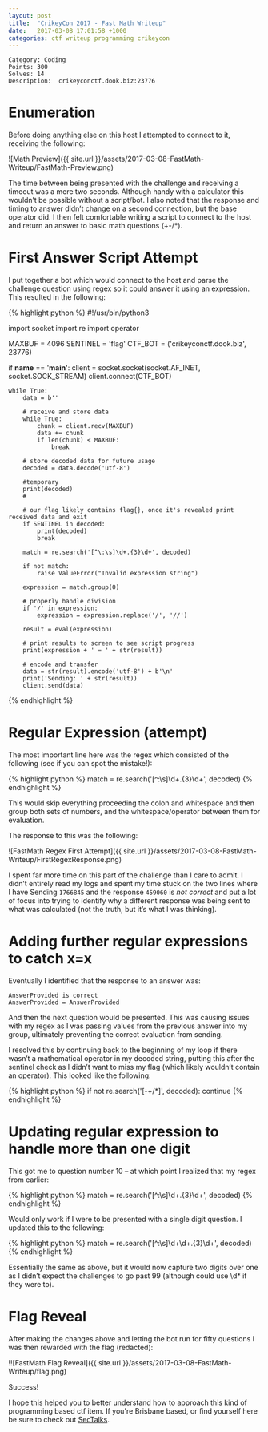 ```yaml
---
layout: post
title:  "CrikeyCon 2017 - Fast Math Writeup"
date:   2017-03-08 17:01:58 +1000
categories: ctf writeup programming crikeycon
---
```

```
Category: Coding
Points: 300
Solves: 14
Description:  crikeyconctf.dook.biz:23776
```

# Enumeration
Before doing anything else on this host I attempted to connect to it, receiving the following:

![Math Preview]({{ site.url }}/assets/2017-03-08-FastMath-Writeup/FastMath-Preview.png)

The time between being presented with the challenge and receiving a timeout was a mere two seconds. Although handy with a calculator this wouldn’t be possible without a script/bot. I also noted that the response and timing to answer didn’t change on a second connection, but the base operator did. I then felt comfortable writing a script to connect to the host and return an answer to basic math questions (+-/*).

# First Answer Script Attempt
I put together a bot which would connect to the host and parse the challenge question using regex so it could answer it using an expression. This resulted in the following:

{% highlight python %}
#!/usr/bin/python3
 
import socket
import re
import operator
 
 
MAXBUF = 4096
SENTINEL = 'flag'
CTF_BOT = ('crikeyconctf.dook.biz', 23776)
 
if __name__ == '__main__':
    client = socket.socket(socket.AF_INET, socket.SOCK_STREAM)
    client.connect(CTF_BOT)
 
    while True:
        data = b''
 
        # receive and store data
        while True:
            chunk = client.recv(MAXBUF)
            data += chunk
            if len(chunk) < MAXBUF:
                break
       
        # store decoded data for future usage
        decoded = data.decode('utf-8')
       
        #temporary
        print(decoded)
        #
 
        # our flag likely contains flag{}, once it's revealed print received data and exit
        if SENTINEL in decoded:
            print(decoded)
            break
 
        match = re.search('[^\:\s]\d+.{3}\d+', decoded)
 
        if not match:
            raise ValueError("Invalid expression string")
       
        expression = match.group(0)
 
        # properly handle division
        if '/' in expression:
            expression = expression.replace('/', '//')
 
        result = eval(expression)
 
        # print results to screen to see script progress
        print(expression + ' = ' + str(result))
 
        # encode and transfer
        data = str(result).encode('utf-8') + b'\n'
        print('Sending: ' + str(result))
        client.send(data)
{% endhighlight %}

# Regular Expression (attempt)
The most important line here was the regex which consisted of the following (see if you can spot the mistake!):

{% highlight python %}
match = re.search('[^\:\s]\d+.{3}\d+', decoded)
{% endhighlight %}

This would skip everything proceeding the colon and whitespace and then group both sets of numbers, and the whitespace/operator between them for evaluation.

The response to this was the following:

![FastMath Regex First Attempt]({{ site.url }}/assets/2017-03-08-FastMath-Writeup/FirstRegexResponse.png)

I spent far more time on this part of the challenge than I care to admit. I didn’t entirely read my logs and spent my time stuck on the two lines where I have Sending `1766845` and the response `459060` is _not correct_ and put a lot of focus into trying to identify why a different response was being sent to what was calculated (not the truth, but it’s what I was thinking).

# Adding further regular expressions to catch x=x
Eventually I identified that the response to an answer was:

```
AnswerProvided is correct
AnswerProvided = AnswerProvided
```

And then the next question would be presented. This was causing issues with my regex as I was passing values from the previous answer into my group, ultimately preventing the correct evaluation from sending.

I resolved this by continuing back to the beginning of my loop if there wasn’t a mathematical operator in my decoded string, putting this after the sentinel check as I didn’t want to miss my flag (which likely wouldn’t contain an operator). This looked like the following:

{% highlight python %}
if not re.search('[-+/*]', decoded):
    continue
{% endhighlight %}

# Updating regular expression to handle more than one digit

This got me to question number 10 – at which point I realized that my regex from earlier:

{% highlight python %}
match = re.search('[^\:\s]\d+.{3}\d+', decoded)
{% endhighlight %}

Would only work if I were to be presented with a single digit question. I updated this to the following:

{% highlight python %}
match = re.search('[^\:\s]\d+\d+.{3}\d+', decoded)
{% endhighlight %}

Essentially the same as above, but it would now capture two digits over one as I didn’t expect the challenges to go past 99 (although could use \d* if they were to).

# Flag Reveal
After making the changes above and letting the bot run for fifty questions I was then rewarded with the flag (redacted):

!![FastMath Flag Reveal]({{ site.url }}/assets/2017-03-08-FastMath-Writeup/flag.png)

Success!

I hope this helped you to better understand how to approach this kind of programming based ctf item. If you're Brisbane based, or find yourself here be sure to check out [SecTalks][sectalks].

[sectalks]: https://www.meetup.com/en-AU/SecTalks-Brisbane/
